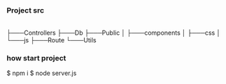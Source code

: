 
### Project src<pre>
├───Controllers
├───Db
├───Public
│   ├───components
│   ├───css
│   └───js
├───Route
└───Utils

### how start project

$ npm i
$ node server.js</pre>
